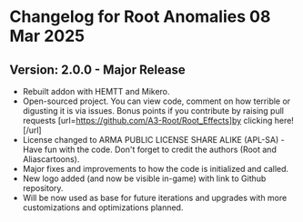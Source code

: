 # Changelog for Root Anomalies 08 Mar 2025
## Version: 2.0.0 - Major Release
- Rebuilt addon with HEMTT and Mikero.
- Open-sourced project. You can view code, comment on how terrible or digusting it is via issues. Bonus points if you contribute by raising pull requests [url=https://github.com/A3-Root/Root_Effects]by clicking here![/url]
- License changed to ARMA PUBLIC LICENSE SHARE ALIKE (APL-SA) - Have fun with the code. Don't forget to credit the authors (Root and Aliascartoons).
- Major fixes and improvements to how the code is initialized and called.
- New logo added (and now be visible in-game) with link to Github repository.
- Will be now used as base for future iterations and upgrades with more customizations and optimizations planned.